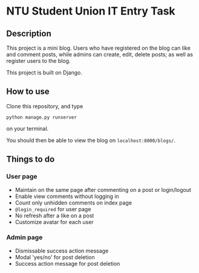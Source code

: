 # NTU Student Union IT Entry Task

## Description
This project is a mini blog. Users who have registered on the blog can like and comment posts,
while admins can create, edit, delete posts; as well as register users to the blog.

This project is built on Django.

## How to use
Clone this repository, and type 

```python manage.py runserver```

on your terminal.

You should then be able to view the blog on `localhost:8000/blogs/`.

## Things to do

### User page
- Maintain on the same page after commenting on a post or login/logout
- Enable view comments without logging in
- Count only unhidden comments on index page
- `@login_required` for user page 
- No refresh after a like on a post
- Customize avatar for each user

### Admin page
- Dismissable success action message
- Modal 'yes/no' for post deletion
- Success action message for post deletion